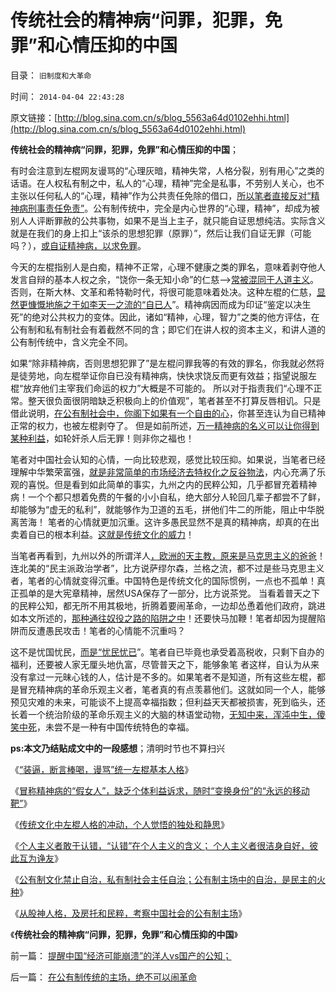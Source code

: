 # 传统社会的精神病“问罪，犯罪，免罪”和心情压抑的中国

目录： `旧制度和大革命` 

时间： `2014-04-04 22:43:28` 

原文链接：[http://blog.sina.com.cn/s/blog_5563a64d0102ehhi.html](http://blog.sina.com.cn/s/blog_5563a64d0102ehhi.html)

**传统社会的精神病“问罪，犯罪，免罪”和心情压抑的中国**；

有时会注意到左棍网友谩骂的“心理灰暗，精神失常，人格分裂，别有用心”之类的话语。在人权私有制之中，私人的“心理，精神”完全是私事，不劳别人关心，也不主张以任何私人的“心理，精神”作为公共责任免除的借口，[所以笔者直接反对“精神病刑事责任免责”](../../../2013/9/6/精神病犯罪特权的本质.md)。公有制传统中，完全是内心世界的“心理，精神”，却成为被别人人评断罪赦的公共事物，如果不是当上主子，就只能自证思想纯洁。实际含义就是在我们的身上扣上“该杀的思想犯罪（原罪）”，然后让我们自证无罪（可能吗？），[或自证精神病，以求免罪](../../../2010/3/26/“精神病（犯）免责”侵犯人权歪曲法理.md)。

今天的左棍指别人是白痴，精神不正常，心理不健康之类的罪名，意味着剥夺他人发言自辩的基本人权之余，“饶你一条无知小命”的仁慈——>[常被混同于人道主义](../../../2009/10/29/人道不是人权；人道主义和低人权社会的关系.md)。否则，在斯大林、文革和希特勒时代，将很可能意味着处决。这种左棍的仁慈，[显然更慷慨地施之于如李天一之流的“自已人](../../../2013/11/27/李天一案还没有出现司法腐败！中国司法体制是最大的赢家.md)”。精神病因而成为印证“鉴定以决生死”的绝对公共权力的变体。因此，诸如“精神，心理，智力”之类的他方评估，在公有制和私有制社会有着截然不同的含；即它们在讲人权的资本主义，和讲人道的公有制传统中，含义完全不同。

如果“除非精神病，否则思想犯罪了”是左棍问罪我等的有效的罪名，你我就必然将是徒劳地，向左棍举证你自已没有精神病，快快求饶反而更有效益；指望说服左棍“放弃他们主宰我们命运的权力”大概是不可能的。
所以对于指责我们“心理不正常。整天很负面很阴暗缺乏积极向上的价值观”，笔者甚至不打算反唇相讥。只是借此说明，[在公有制社会中，你阁下如果有一个自由的心](../../../2010/12/17/为什么中国人“开会”永远没有结果？.md)，你甚至连认为自已精神正常的权力，也被左棍剥夺了。
但是如前所述，[万一精神病的名义可以让你得到某种利益](../../../2013/7/6/实证科学中的理论没有证伪的价值,传统文化的“理论主义”.md)，如轮奸杀人后无罪！则非你之福也！

笔者对中国社会认知的心情，一向比较悲观，感觉比较压抑。如果说，当笔者已经理解中华繁荣富强，[就是非常简单的市场经济去特权化之反谷物法](../../../2013/7/17/李克强经济学“对与错”中的常识.md)，内心充满了乐观的喜悦。但是看到如此简单的事实，九州之内的民粹公知，几乎都冒充着精神病！一个个都只想着免费的午餐的小小自私，绝大部分人轮回几辈子都尝不了鲜，却能够为“虚无的私利”，就能够作为卫道的五毛，拼他们牛二的所能，阻止中华脱离苦海！
笔者的心情就更加沉重。这许多愚民显然不是真的精神病，却真的在出卖着自已的根本利益。[这就是传统文化的威力](../../../2013/7/15/“法律是死的，人是活的”，守法未必美德，违法未必恶行.md)！

当笔者再看到，九州以外的所谓洋人[，欧洲的天主教，原来是马克思主义的爸爸](../../../2014/1/26/天主教社会主义与大宪章针锋相对，及南美和马克思主义.md)！连北美的“民主派政治学者”，比方说萨缪尔森，兰格之流，都不过是些马克思主义者，笔者的心情就变得沉重。中国特色是传统文化的国际惯例，一点也不孤单！真正孤单的是大宪章精神，居然USA保存了一部分，比方说茶党。
当看着普天之下的民粹公知，都无所不用其极地，折腾着要闹革命，一边却怂恿着他们政府，跳进如本文所述的，[那种通往奴役之路的陷阱之中](../../../2013/11/18/WBagehot现象，茅于轼悖误，及其通往奴役之路.md)！还要快马加鞭！笔者却因为提醒陷阱而反遭愚民攻击！笔者的心情能不沉重吗？

这不是忧国忧民，[而是“忧民忧已](../../../2012/1/4/私有制比革命／改革／投票更重要；民主进程不必轰轰烈烈.md)”。笔者自已毕竟也承受着高税收，只剩下自办的福利，还要被人家无厘头地仇富，尽管普天之下，能够象笔
者这样，自认为从来没有拿过一元昧心钱的人，估计是不多的。如果笔者不是知道，所有这些左棍，都是冒充精神病的革命乐观主义者，笔者真的有点羡慕他们。这就如同一个人，能够预见灾难的未来，可能谈不上提高幸福指数；但利益天天都被损害，死到临头，还长着一个统治阶级的革命乐观主义的大脑的林语堂动物，[无知中来，浑沌中生，傻笑中死](../../../2011/2/6/正当防卫合法性及温驯的林语堂动物.md)，未尝不是一种有中国传统特色的幸福。

**ps:本文乃结贴成文中的一段感想**；清明时节也不算扫兴

《[“装逼，断言棒喝，谩骂”统一左棍基本人格](../../../2014/3/28/“装逼，断言棒喝，谩骂”统一左棍基本人格.md)》

《[冒称精神病的“假女人”，缺乏个体利益诉求，随时“变换身份”的“永远的移动靶”](../../../2014/3/29/左棍冒称精神病的“假女人”.md)》

《[传统文化中左棍人格的冲动，个人觉悟的独处和静思](../../../2014/3/31/传统文化中左棍人格的冲动，个人觉悟的独处和静思.md)》

《[个人主义者敢于认错，“认错”在个人主义的含义；
个人主义者很洁身自好，彼此互为诤友](../../../2014/4/1/个人主义者敢于认错，公民社会中“认错”的含义.md)》

《[公有制文化禁止自治，私有制社会主任自治；公有制主场中的自治，是民主的火种](../../../2014/4/2/在公有制传统的主场，绝不可以闹革命.md)》

《[从股神人格，及房托和民粹，考察中国社会的公有制主场](../../../2014/4/3/从股神人格，及房托和民粹，考察中国社会的公有制主场.md)》

《**传统社会的精神病“问罪，犯罪，免罪”和心情压抑的中国**》

前一篇： [提醒中国“经济可能崩溃”的洋人vs国产的公知；](../../../2014/4/4/提醒中国“经济可能崩溃”的洋人vs国产的公知；.md)

后一篇： [在公有制传统的主场，绝不可以闹革命](../../../2014/4/2/在公有制传统的主场，绝不可以闹革命.md)

